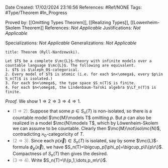<div class="topSpace"></div>

Date Created: 17/02/2024 23:16:56
References: #Ref/NONE
Tags: #Type/Theorem #In_Progress

Proved by: [[Omitting Types Theorem]], [[Realizing Types]], [[Lowenheim-Skolem Theorem]]
References: <i>Not Applicable</i>
Justifications: <i>Not Applicable</i>

Specializations: <i>Not Applicable</i>
Generalizations: <i>Not Applicable</i>

``` ad-Theorem
title: Theorem (Ryll-Nardzewski).

Let $T$ be a complete $\mc{L}$-theory with infinite models over a countable language $\mc{L}$. The following are equivalent.
1. $T$ is $\aleph_0$-categorical.
2. Every model of $T$ is atomic (i.e. for each $n<\omega$, every $p\in S_n(T)$ is isolated.)
3. For each $n<\omega$, the type space $S_n(T)$ is finite.
4. For each $n<\omega$, the Lindenbaum-Tarski algebra $\LT_n(T)$ is finite.

```

<i>Proof.</i> We show $1\Rightarrow2\Rightarrow3\Rightarrow4\Rightarrow1$.
* <span style="color:gray">($1\Rightarrow2$).</span> Suppose that some $p\in S_n(T)$ is non-isolated, so there is a countable model $\mc{M}\models T$ omitting $p$. But $p$ can also be realized in a model $\mc{N}\models T$, which by Löwenheim-Skolem we can assume to be countable. Clearly then $\mc{M}\not\iso\mc{N}$, contradicting $\aleph_0$-categoricity of $T$.
* <span style="color:gray">($2\Rightarrow3$).</span> Since each $p(\vec{x})\in S_n(T)$ is isolated, say by some $\mc{L}$-formula $\phi_p(\vec{x})$, we have $S_n(T)=\bigcup_p[\phi_p]=\bigcup_p\l\{p\r\}$. Compactness of $S_n(T)$ then gives the desired.
* <span style="color:gray">($3\Rightarrow4$).</span> Write $S_n(T)=\l\{p_1,\dots,p_m\r\}$.
